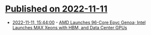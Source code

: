 # [Published on 2022-11-11](index.md)

* [2022-11-11, 15:44:00](https://soylentnews.org/article.pl?sid=22/11/10/2140250&from=rss) - [AMD Launches 96-Core Epyc Genoa; Intel Launches MAX Xeons with HBM, and Data Center GPUs](https://soylentnews.org/article.pl?sid=22/11/10/2140250&from=rss)
